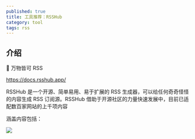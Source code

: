 ```yaml
---
published: true
title: 工具推荐：RSSHub
category: tool
tags: rss
---
```

## 介绍

🍰 万物皆可 RSS

https://docs.rsshub.app/

RSSHub 是一个开源、简单易用、易于扩展的 RSS 生成器，可以给任何奇奇怪怪的内容生成 RSS 订阅源。RSSHub 借助于开源社区的力量快速发展中，目前已适配数百家网站的上千项内容

涵盖内容包括：

![](https://goooooouwa.oss-cn-beijing.aliyuncs.com/img/cCVdt8F.png)
